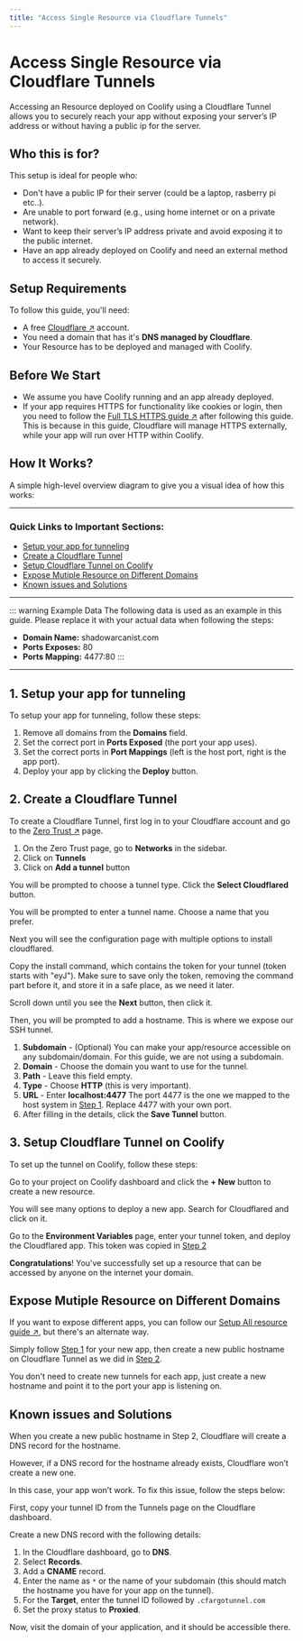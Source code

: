```yaml
---
title: "Access Single Resource via Cloudflare Tunnels"
---
```


# Access Single Resource via Cloudflare Tunnels
Accessing an Resource deployed on Coolify using a Cloudflare Tunnel allows you to securely reach your app without exposing your server’s IP address or without having a public ip for the server. 


## Who this is for?
This setup is ideal for people who:

- Don't have a public IP for their server (could be a laptop, rasberry pi etc..).
- Are unable to port forward (e.g., using home internet or on a private network).
- Want to keep their server’s IP address private and avoid exposing it to the public internet.
- Have an app already deployed on Coolify and need an external method to access it securely.


## Setup Requirements
To follow this guide, you'll need:

- A free [Cloudflare ↗](https://cloudflare.com) account.
- You need a domain that has it's **DNS managed by Cloudflare**.
- Your Resource has to be deployed and managed with Coolify.


## Before We Start
- We assume you have Coolify running and an app already deployed.
- If your app requires HTTPS for functionality like cookies or login, then you need to follow the [Full TLS HTTPS guide ↗](/knowledge-base/cloudflare/tunnels/full-tls) after following this guide. This is because in this guide, Cloudflare will manage HTTPS externally, while your app will run over HTTP within Coolify.


## How It Works?
A simple high-level overview diagram to give you a visual idea of how this works:

<ZoomableImage src="/docs/images/knowledge-base/cf-tunnel/single-resource/high-level-diagram.webp" />

---

### Quick Links to Important Sections:
- [Setup your app for tunneling](#_1-setup-your-app-for-tunneling)
- [Create a Cloudflare Tunnel](#_2-create-a-cloudflare-tunnel)
- [Setup Cloudflare Tunnel on Coolify](#_3-setup-cloudflare-tunnel-on-coolify)
- [Expose Mutiple Resource on Different Domains](#expose-mutiple-resource-on-different-domains)
- [Known issues and Solutions](#known-issues-and-solutions)

---

::: warning Example Data
  The following data is used as an example in this guide. Please replace it with your actual data when following the steps:
  
  - **Domain Name:** shadowarcanist.com
  - **Ports Exposes:** 80
  - **Ports Mapping:** 4477:80
:::

---


## 1. Setup your app for tunneling
To setup your app for tunneling, follow these steps:

<ZoomableImage src="/docs/images/knowledge-base/cf-tunnel/single-resource/1.webp" />

1. Remove all domains from the **Domains** field.
2. Set the correct port in **Ports Exposed** (the port your app uses).
3. Set the correct ports in **Port Mappings** (left is the host port, right is the app port).
4. Deploy your app by clicking the **Deploy** button.


## 2. Create a Cloudflare Tunnel
To create a Cloudflare Tunnel, first log in to your Cloudflare account and go to the [Zero Trust ↗](https://one.dash.cloudflare.com/) page.

<ZoomableImage src="/docs/images/knowledge-base/cf-tunnel/single-resource/2.webp" />

1. On the Zero Trust page, go to **Networks** in the sidebar.
2. Click on **Tunnels**
3. Click on **Add a tunnel** button

You will be prompted to choose a tunnel type. Click the **Select Cloudflared** button.

<ZoomableImage src="/docs/images/knowledge-base/cf-tunnel/single-resource/3.webp" />

You will be prompted to enter a tunnel name. Choose a name that you prefer.

<ZoomableImage src="/docs/images/knowledge-base/cf-tunnel/single-resource/4.webp" />

Next you will see the configuration page with multiple options to install cloudflared.

<ZoomableImage src="/docs/images/knowledge-base/cf-tunnel/single-resource/5.webp" />

Copy the install command, which contains the token for your tunnel (token starts with "eyJ"). Make sure to save only the token, removing the command part before it, and store it in a safe place, as we need it later.

<ZoomableImage src="/docs/images/knowledge-base/cf-tunnel/single-resource/6.webp" />

Scroll down until you see the **Next** button, then click it.

Then, you will be prompted to add a hostname. This is where we expose our SSH tunnel.

<ZoomableImage src="/docs/images/knowledge-base/cf-tunnel/single-resource/7.webp" />

1. **Subdomain** - (Optional) You can make your app/resource accessible on any subdomain/domain. For this guide, we are not using a subdomain.
2. **Domain** - Choose the domain you want to use for the tunnel.
3. **Path** - Leave this field empty.
4. **Type** - Choose **HTTP** (this is very important).
5. **URL** - Enter **localhost:4477** The port 4477 is the one we mapped to the host system in [Step 1](#_1-setup-your-app-for-tunneling). Replace 4477 with your own port.
6. After filling in the details, click the **Save Tunnel** button.


## 3. Setup Cloudflare Tunnel on Coolify
To set up the tunnel on Coolify, follow these steps:

<ZoomableImage src="/docs/images/knowledge-base/cf-tunnel/single-resource/8.webp" />

Go to your project on Coolify dashboard and click the **+ New** button to create a new resource.

<ZoomableImage src="/docs/images/knowledge-base/cf-tunnel/single-resource/9.webp" />

You will see many options to deploy a new app. Search for Cloudflared and click on it.

<ZoomableImage src="/docs/images/knowledge-base/cf-tunnel/single-resource/10.webp" />

Go to the **Environment Variables** page, enter your tunnel token, and deploy the Cloudflared app. This token was copied in [Step 2](#_2-create-a-cloudflare-tunnel)

**Congratulations**! You've successfully set up a resource that can be accessed by anyone on the internet your domain.


## Expose Mutiple Resource on Different Domains
If you want to expose different apps, you can follow our [Setup All resource guide ↗](/knowledge-base/cloudflare/tunnels/all-resource), but there's an alternate way.

Simply follow [Step 1](#_1-setup-your-app-for-tunneling) for your new app, then create a new public hostname on Cloudflare Tunnel as we did in [Step 2](#_2-create-a-cloudflare-tunnel). 

<ZoomableImage src="/docs/images/knowledge-base/cf-tunnel/single-resource/11.webp" />

You don't need to create new tunnels for each app, just create a new hostname and point it to the port your app is listening on.


## Known issues and Solutions
When you create a new public hostname in Step 2, Cloudflare will create a DNS record for the hostname. 

However, if a DNS record for the hostname already exists, Cloudflare won’t create a new one. 

In this case, your app won’t work. To fix this issue, follow the steps below:

<ZoomableImage src="/docs/images/knowledge-base/cf-tunnel/single-resource/12.webp" />

First, copy your tunnel ID from the Tunnels page on the Cloudflare dashboard.

<ZoomableImage src="/docs/images/knowledge-base/cf-tunnel/single-resource/13.webp" />

Create a new DNS record with the following details:

1. In the Cloudflare dashboard, go to **DNS**.
2. Select **Records**.
3. Add a **CNAME** record.
4. Enter the name as `*` or the name of your subdomain (this should match the hostname you have for your app on the tunnel).
5. For the **Target**, enter the tunnel ID followed by `.cfargotunnel.com`
6. Set the proxy status to **Proxied**.

Now, visit the domain of your application, and it should be accessible there.